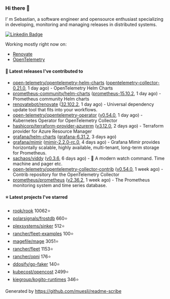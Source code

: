 ### Hi there 👋

I’ m Sebastian, a software engineer and opensource enthusiast specializing in developing, monitoring and managing releases in distributed systems.

[![Linkedin Badge](https://img.shields.io/badge/-LinkedIn-blue?style=flat&logo=Linkedin&logoColor=white&link=https://www.linkedin.com/in/sebastian-poxhofer/)](https://www.linkedin.com/in/sebastian-poxhofer/)

Working mostly right now on:
- [Renovate](https://github.com/renovatebot/renovate)
- [OpenTelemetry](https://github.com/open-telemetry)



#### 🚀 Latest releases I've contributed to

- [open-telemetry/opentelemetry-helm-charts](https://github.com/open-telemetry/opentelemetry-helm-charts) ([opentelemetry-collector-0.21.0](https://github.com/open-telemetry/opentelemetry-helm-charts/releases/tag/opentelemetry-collector-0.21.0), 1 day ago) - OpenTelemetry Helm Charts
- [prometheus-community/helm-charts](https://github.com/prometheus-community/helm-charts) ([prometheus-15.10.2](https://github.com/prometheus-community/helm-charts/releases/tag/prometheus-15.10.2), 1 day ago) - Prometheus community Helm charts
- [renovatebot/renovate](https://github.com/renovatebot/renovate) ([32.102.2](https://github.com/renovatebot/renovate/releases/tag/32.102.2), 1 day ago) - Universal dependency update tool that fits into your workflows.
- [open-telemetry/opentelemetry-operator](https://github.com/open-telemetry/opentelemetry-operator) ([v0.54.0](https://github.com/open-telemetry/opentelemetry-operator/releases/tag/v0.54.0), 1 day ago) - Kubernetes Operator for OpenTelemetry Collector
- [hashicorp/terraform-provider-azurerm](https://github.com/hashicorp/terraform-provider-azurerm) ([v3.12.0](https://github.com/hashicorp/terraform-provider-azurerm/releases/tag/v3.12.0), 2 days ago) - Terraform provider for Azure Resource Manager
- [grafana/helm-charts](https://github.com/grafana/helm-charts) ([grafana-6.31.2](https://github.com/grafana/helm-charts/releases/tag/grafana-6.31.2), 3 days ago)
- [grafana/mimir](https://github.com/grafana/mimir) ([mimir-2.2.0-rc.0](https://github.com/grafana/mimir/releases/tag/mimir-2.2.0-rc.0), 4 days ago) - Grafana Mimir provides horizontally scalable, highly available, multi-tenant, long-term storage for Prometheus.
- [sachaos/viddy](https://github.com/sachaos/viddy) ([v0.3.6](https://github.com/sachaos/viddy/releases/tag/v0.3.6), 6 days ago) - 👀 A modern watch command. Time machine and pager etc.
- [open-telemetry/opentelemetry-collector-contrib](https://github.com/open-telemetry/opentelemetry-collector-contrib) ([v0.54.0](https://github.com/open-telemetry/opentelemetry-collector-contrib/releases/tag/v0.54.0), 1 week ago) - Contrib repository for the OpenTelemetry Collector
- [prometheus/prometheus](https://github.com/prometheus/prometheus) ([v2.36.2](https://github.com/prometheus/prometheus/releases/tag/v2.36.2), 1 week ago) - The Prometheus monitoring system and time series database.

#### ⭐ Latest projects I've starred

- [rook/rook](https://github.com/rook/rook) 10062⭐
- [polarsignals/frostdb](https://github.com/polarsignals/frostdb) 660⭐
- [plexsystems/sinker](https://github.com/plexsystems/sinker) 512⭐
- [rancher/fleet-examples](https://github.com/rancher/fleet-examples) 100⭐
- [magefile/mage](https://github.com/magefile/mage) 3051⭐
- [rancher/fleet](https://github.com/rancher/fleet) 1153⭐
- [rancher/opni](https://github.com/rancher/opni) 176⭐
- [ddosify/go-faker](https://github.com/ddosify/go-faker) 140⭐
- [kubecost/opencost](https://github.com/kubecost/opencost) 2499⭐
- [kiegroup/kogito-runtimes](https://github.com/kiegroup/kogito-runtimes) 346⭐



Generated by https://github.com/muesli/readme-scribe

